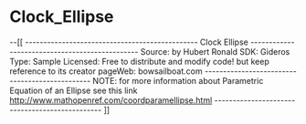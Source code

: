 Clock_Ellipse
=============
--[[
	-----------------------------------------------
	Clock Ellipse
	-----------------------------------------------
	Source:		by Hubert Ronald
	SDK:		Gideros
	Type:		Sample
	Licensed:	Free to distribute and modify code! 
				but keep reference to its creator
	pageWeb:	bowsailboat.com
	-----------------------------------------------
	NOTE:
		for more information about Parametric
		Equation of an Ellipse see this link
		http://www.mathopenref.com/coordparamellipse.html
	-----------------------------------------------
]]
